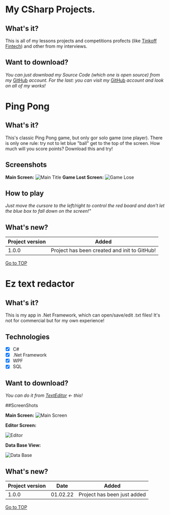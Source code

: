 # My CSharp Projects.
## What's it?
This is all of my lessons projects and competitions profects (like [Tinkoff Fintech](https://fintech.tinkoff.ru/study/fintech/ "Tinkoff Fintech")) and other from my interviews.
## Want to download?
_You can just download my Source Code (which one is open source) from my_ [GitHub](https://github.com/AlekseySmirnovEmpire/C_sharp_Homeworks "All my CSharp projects") _account._
_For the last: you can visit my_ [GitHub](https://github.com/AlekseySmirnovEmpire "My GitHub") _account and look on all of my works!_

# Ping Pong
## What's it?
This's classic Ping Pong game, but only gor solo game (one player). There is only one rule: try not to let blue "ball" get to the top of the screen. How much will you score points? Download this and try!
## Screenshots
__Main Screen:__
![Main Title](https://sun9-50.userapi.com/impg/Dd55IidKt-mXSaj71-xSz4zytGE1elysC15Rww/dxbZ0-rHJgs.jpg?size=1920x1080&quality=96&sign=c0844e50de8d53db20c3e815769fac90&type=album)
__Game Lost Screen:__
![Game Lose](https://sun9-4.userapi.com/impg/2JiMoAagsZiRz3HEdX_BH8WGqL6sqHXzDTHJog/2GhX4RP1PoQ.jpg?size=1920x1080&quality=96&sign=0654eed3a2c01218ae4df08943ad6b46&type=album)
## How to play
_Just move the cursore to the left/right to control the red board and don't let the blue box to fall down on the screen!"_

## What's new?
|Project version|Added|
|---------------|-----|
|1.0.0|Project has been created and init to GitHub!|

[Go to TOP](#TOP)

# Ez text redactor
## What's it?
This is my app in .Net Framework, which can open/save/edit .txt files! It's not for commercial but for my own experience!
## Technologies
- [x] C#
- [x] .Net Framework
- [x] WPF
- [x] SQL
## Want to download?
_You can do it from [TextEditor](https://github.com/AlekseySmirnovEmpire/C_sharp_Homeworks/tree/main/Example_App) <- this!_

##ScreenShots

__Main Screen:__
![Main Screen](https://sun9-36.userapi.com/impg/FcI1wIYVKfgUMnY7P8bH9cljNNdqskqDGvaEfQ/__1VJRUylIQ.jpg?size=935x592&quality=96&sign=41a7c76e8a71fb740a8c7e27165b82e6&type=album)

__Editor Screen:__

![Editor](https://sun9-8.userapi.com/impg/lm1NsZB0xwX8ok4V8HXkSIbxX6VcQXIrSyEe9Q/vtXO2LVtvL8.jpg?size=942x590&quality=96&sign=1fad72dd6a0e86bf5df302e32b0c4725&type=album)

__Data Base View:__

![Data Base](https://sun9-81.userapi.com/impg/mbCLR271Os0NigGDBz9yAztLTJJI7sTE-fEaXQ/GxVFrx_OHp8.jpg?size=935x589&quality=96&sign=f33d8590037187cc9d543be052f31116&type=album)

## What's new?
|Project version|Date|Added|
|---------------|----|-----|
|1.0.0|01.02.22|Project has been just added|

[Go to TOP](#TOP)
